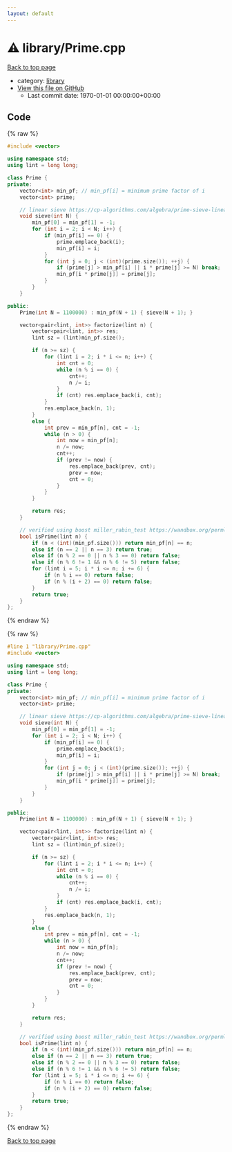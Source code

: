 ```yaml
---
layout: default
---
```


<!-- mathjax config similar to math.stackexchange -->
<script type="text/javascript" async
  src="https://cdnjs.cloudflare.com/ajax/libs/mathjax/2.7.5/MathJax.js?config=TeX-MML-AM_CHTML">
</script>
<script type="text/x-mathjax-config">
  MathJax.Hub.Config({
    TeX: { equationNumbers: { autoNumber: "AMS" }},
    tex2jax: {
      inlineMath: [ ['$','$'] ],
      processEscapes: true
    },
    "HTML-CSS": { matchFontHeight: false },
    displayAlign: "left",
    displayIndent: "2em"
  });
</script>

<script type="text/javascript" src="https://cdnjs.cloudflare.com/ajax/libs/jquery/3.4.1/jquery.min.js"></script>
<script src="https://cdn.jsdelivr.net/npm/jquery-balloon-js@1.1.2/jquery.balloon.min.js" integrity="sha256-ZEYs9VrgAeNuPvs15E39OsyOJaIkXEEt10fzxJ20+2I=" crossorigin="anonymous"></script>
<script type="text/javascript" src="../../assets/js/copy-button.js"></script>
<link rel="stylesheet" href="../../assets/css/copy-button.css" />


# :warning: library/Prime.cpp

<a href="../../index.html">Back to top page</a>

* category: <a href="../../index.html#d521f765a49c72507257a2620612ee96">library</a>
* <a href="{{ site.github.repository_url }}/blob/master/library/Prime.cpp">View this file on GitHub</a>
    - Last commit date: 1970-01-01 00:00:00+00:00




## Code

<a id="unbundled"></a>
{% raw %}
```cpp
#include <vector>

using namespace std;
using lint = long long;

class Prime {
private:
	vector<int> min_pf; // min_pf[i] = minimum prime factor of i
	vector<int> prime;

	// linear sieve https://cp-algorithms.com/algebra/prime-sieve-linear.html
	void sieve(int N) {
		min_pf[0] = min_pf[1] = -1;
		for (int i = 2; i < N; i++) {
			if (min_pf[i] == 0) {
				prime.emplace_back(i);
				min_pf[i] = i;
			}
			for (int j = 0; j < (int)(prime.size()); ++j) {
				if (prime[j] > min_pf[i] || i * prime[j] >= N) break;
				min_pf[i * prime[j]] = prime[j];
			}
		}
	}

public:
	Prime(int N = 1100000) : min_pf(N + 1) { sieve(N + 1); }

	vector<pair<lint, int>> factorize(lint n) {
		vector<pair<lint, int>> res;
		lint sz = (lint)min_pf.size();

		if (n >= sz) {
			for (lint i = 2; i * i <= n; i++) {
				int cnt = 0;
				while (n % i == 0) {
					cnt++;
					n /= i;
				}
				if (cnt) res.emplace_back(i, cnt);
			}
			res.emplace_back(n, 1);
		}
		else {
			int prev = min_pf[n], cnt = -1;
			while (n > 0) {
				int now = min_pf[n];
				n /= now;
				cnt++;
				if (prev != now) {
					res.emplace_back(prev, cnt);
					prev = now;
					cnt = 0;
				}
			}
		}

		return res;
	}

	// verified using boost miller_rabin_test https://wandbox.org/permlink/6YepW3J9SQNFwWxu
	bool isPrime(lint n) {
		if (n < (int)(min_pf.size())) return min_pf[n] == n;
		else if (n == 2 || n == 3) return true;
		else if (n % 2 == 0 || n % 3 == 0) return false;
		else if (n % 6 != 1 && n % 6 != 5) return false;
		for (lint i = 5; i * i <= n; i += 6) {
			if (n % i == 0) return false;
			if (n % (i + 2) == 0) return false;
		}
		return true;
	}
};

```
{% endraw %}

<a id="bundled"></a>
{% raw %}
```cpp
#line 1 "library/Prime.cpp"
#include <vector>

using namespace std;
using lint = long long;

class Prime {
private:
	vector<int> min_pf; // min_pf[i] = minimum prime factor of i
	vector<int> prime;

	// linear sieve https://cp-algorithms.com/algebra/prime-sieve-linear.html
	void sieve(int N) {
		min_pf[0] = min_pf[1] = -1;
		for (int i = 2; i < N; i++) {
			if (min_pf[i] == 0) {
				prime.emplace_back(i);
				min_pf[i] = i;
			}
			for (int j = 0; j < (int)(prime.size()); ++j) {
				if (prime[j] > min_pf[i] || i * prime[j] >= N) break;
				min_pf[i * prime[j]] = prime[j];
			}
		}
	}

public:
	Prime(int N = 1100000) : min_pf(N + 1) { sieve(N + 1); }

	vector<pair<lint, int>> factorize(lint n) {
		vector<pair<lint, int>> res;
		lint sz = (lint)min_pf.size();

		if (n >= sz) {
			for (lint i = 2; i * i <= n; i++) {
				int cnt = 0;
				while (n % i == 0) {
					cnt++;
					n /= i;
				}
				if (cnt) res.emplace_back(i, cnt);
			}
			res.emplace_back(n, 1);
		}
		else {
			int prev = min_pf[n], cnt = -1;
			while (n > 0) {
				int now = min_pf[n];
				n /= now;
				cnt++;
				if (prev != now) {
					res.emplace_back(prev, cnt);
					prev = now;
					cnt = 0;
				}
			}
		}

		return res;
	}

	// verified using boost miller_rabin_test https://wandbox.org/permlink/6YepW3J9SQNFwWxu
	bool isPrime(lint n) {
		if (n < (int)(min_pf.size())) return min_pf[n] == n;
		else if (n == 2 || n == 3) return true;
		else if (n % 2 == 0 || n % 3 == 0) return false;
		else if (n % 6 != 1 && n % 6 != 5) return false;
		for (lint i = 5; i * i <= n; i += 6) {
			if (n % i == 0) return false;
			if (n % (i + 2) == 0) return false;
		}
		return true;
	}
};

```
{% endraw %}

<a href="../../index.html">Back to top page</a>

